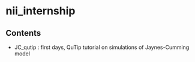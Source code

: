 # nii_internship

## Contents

- JC_qutip : first days, QuTip tutorial on simulations of Jaynes-Cumming model 
